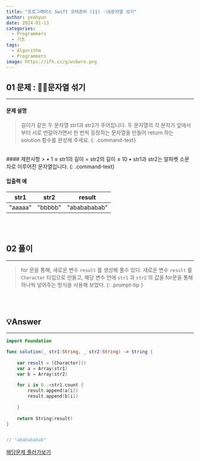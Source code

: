 ```yaml
---
title: "프로그래머스 Swift 코테준비 (11) -\b문자열 섞기"
author: yeahyun
date: 2024-01-13
categories:
  - Programmers
  - 기초
tags:
  - Algorithm
  - Programmers
image: https://ifh.cc/g/wvbwro.png
---
```

## 01 문제 : 문자열 섞기
---
#### 문제 설명

>길이가 같은 두 문자열 str1과 str2가 주어집니다.
두 문자열의 각 문자가 앞에서부터 서로 번갈아가면서 한 번씩 등장하는 문자열을 만들어 return 하는 solution 함수를 완성해 주세요.
{: .command-text}

<br>
#### 제한사항
> • 1 ≤ str1의 길이 = str2의 길이 ≤ 10
    • str1과 str2는 알파벳 소문자로 이루어진 문자열입니다.
	{: .command-text}


<br>

#### 입출력 예

| str1 | str2 | result |
| ---- | ---- | ---- |
| "aaaaa" | "bbbbb" | "ababababab" |


<br>
<br>

## 02 풀이
---

> for 문을 통해, 새로운 변수 `result` 를 생성해 풀수 있다.
> 새로운 변수 `result` 를 `Character` 타입으로 만들고, 해당 변수 안에 `str1` 과 `str2` 의 값을 for문을 통해 하나씩 넣어주는 방식을 사용해 보았다.
{: .prompt-tip }


<br>
<br>

## 💡Answer
---

```swift
import Foundation

func solution(_ str1:String, _ str2:String) -> String {
    
    var result = [Character]()
    var a = Array(str1)
    var b = Array(str2)
    
    for i in 0..<str1.count {
        result.append(a[i])
        result.append(b[i])
        
    }
    
    return String(result)
}


// "ababababab"
```


[해당문제 풀러가보기](https://school.programmers.co.kr/learn/courses/30/lessons/181942)



